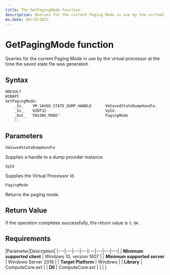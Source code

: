 ```yaml
---
title: The GetPagingMode function
description: Queries for the current Paging Mode in use by the virtual processor.
ms.date: 04/19/2022
---
```



# GetPagingMode function

Queries for the current Paging Mode in use by the virtual processor at the time the
saved state file was generated.

## Syntax

```C
HRESULT
WINAPI
GetPagingMode(
    _In_    VM_SAVED_STATE_DUMP_HANDLE      VmSavedStateDumpHandle,
    _In_    UINT32                          VpId,
    _Out_   PAGING_MODE*                    PagingMode
    );
```

## Parameters

`VmSavedStateDumpHandle`

Supplies a handle to a dump provider instance.

`VpId`

Supplies the Virtual Processor Id.

`PagingMode`

Returns the paging mode.

## Return Value

If the operation completes successfully, the return value is `S_OK`.

## Requirements

|Parameter|Description|
|---|---|---|---|---|---|---|---|
| **Minimum supported client** | Windows 10, version 1607 |
| **Minimum supported server** | Windows Server 2016 |
| **Target Platform** | Windows |
| **Library** | ComputeCore.ext |
| **Dll** | ComputeCore.ext |
|    |    |